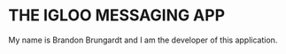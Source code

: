# THE IGLOO MESSAGING APP

My name is Brandon Brungardt and I am the developer of this application.
